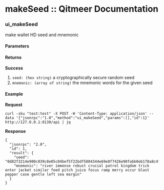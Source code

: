 # makeSeed :: Qitmeer Documentation

### ui\_makeSeed <a href="#ui_makeseed" id="ui_makeseed"></a>

make wallet HD seed and mnemonic

#### Parameters <a href="#parameters" id="parameters"></a>

#### Returns <a href="#returns" id="returns"></a>

**Success**

1. `seed: (hex string)` a cryptographically secure random seed
2. `mnemonic: (array of string)` the mnemonic words for the given seed

#### Example <a href="#example" id="example"></a>

**Request**

```
curl -sku "test:test" -X POST -H 'Content-Type: application/json' --data '{"jsonrpc":"1.0","method":"ui_makeSeed","params":[],"id":1}' http://127.0.0.1:8130/api | jq
```

**Response**

```
{
  "jsonrpc": "2.0",
  "id": 1,
  "result": {
    "seed": "0d82f3214e900c039c8e05c04bef5f22bdf5804344e69e8f7426e90fabb0eb178a8c4f99850c77be09f609b7145799fb0772c1c0c1087acd55868240755a437a",
    "mnemonic": "river immense robust crucial patrol kingdom trick enter jacket similar feed pitch juice focus ramp merry occur blast pepper case gentle left sea margin"
  }
}

```
